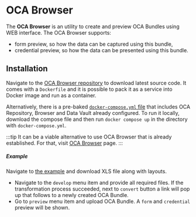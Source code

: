 # OCA Browser

The **OCA Browser** is an utility to create and preview OCA Bundles using WEB interface. The OCA Browser supports:
- form preview, so how the data can be captured using this bundle,
- credential preview, so how the data can be presented using this bundle.
## Installation

Navigate to the [OCA Browser repository](https://github.com/THCLab/oca-browser) to download latest source code. It comes with a `Dockerfile` and it is possible to pack it as a service into Docker image and run as a container. 

Alternatively, there is a pre-baked [`docker-compose.yml` file](https://github.com/THCLab/oca-ecosystem/blob/main/docker-compose.yml) that includes OCA Repository, Browser and Data Vault already configured. To run it locally, download the compose file and then run `docker compose up` in the directory with `docker-compose.yml`.

:::tip
It can be a viable alternative to use OCA Browser that is already established. For that, visit [OCA Browser](https://browser.oca.argo.colossi.network/#/) page.
:::

##### Example

Navigate to [the example](https://github.com/THCLab/oca-ecosystem/tree/main/examples/custom_layouts) and download XLS file along with layouts.

- Navigate to the `develop` menu item and provide all required files. If the transformation process succeeded, next to `convert` button a link will pop up that follows to a newly created OCA Bundle.
- Go to `preview` menu item and upload OCA Bundle. A `form` and `credential` preview will be shown.


